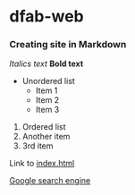 # dfab-web
### Creating site in Markdown ###

*Italics text*
**Bold text**

* Unordered list
  * Item 1
  * Item 2
  * Item 3
  
1. Ordered list
1. Another item
1. 3rd item

Link to [index.html](index.html)

[Google search engine](http://google.com)
